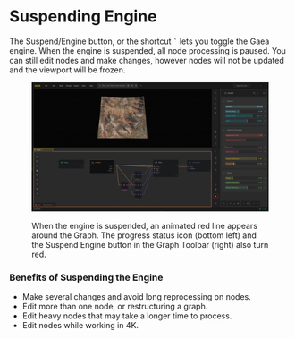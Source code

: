 # Suspending Engine

The Suspend/Engine button, or the shortcut `` ` `` lets you toggle the Gaea engine. When the engine is suspended, all node processing is paused. You can still edit nodes and make changes, however nodes will not be updated and the viewport will be frozen.

<figure><img src="../../.gitbook/assets/suspend_engine.png" alt=""><figcaption><p>When the engine is suspended, an animated red line appears around the Graph. The progress status icon (bottom left) and the Suspend Engine button in the Graph Toolbar (right) also turn red.</p></figcaption></figure>

### Benefits of Suspending the Engine

* Make several changes and avoid long reprocessing on nodes.
* Edit more than one node, or restructuring a graph.
* Edit heavy nodes that may take a longer time to process.
* Edit nodes while working in 4K.

